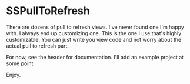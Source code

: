 # SSPullToRefresh

There are dozens of pull to refresh views. I've never found one I'm happy with. I always end up customizing one. This is the one I use that's highly customizable. You can just write you view code and not worry about the actual pull to refresh part.

For now, see the header for documentation. I'll add an example project at some point.

Enjoy.
